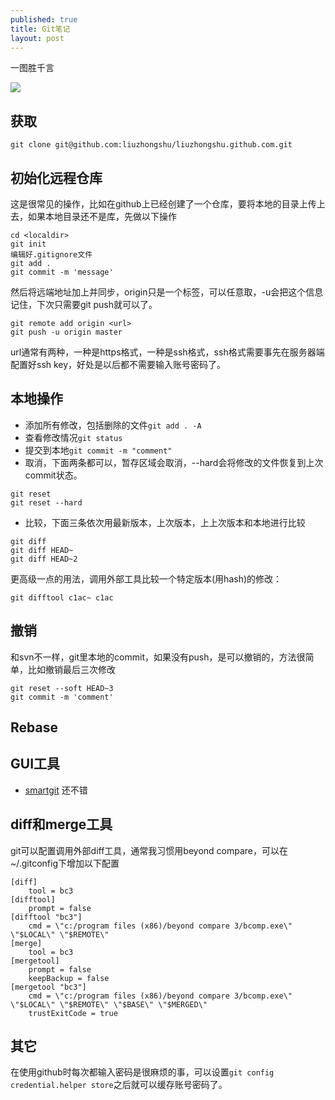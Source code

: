```yaml
---
published: true
title: Git笔记
layout: post
---
```

一图胜千言

![](http://blog.osteele.com/images/2008/git-transport.png)

## 获取

```
git clone git@github.com:liuzhongshu/liuzhongshu.github.com.git
```

## 初始化远程仓库
这是很常见的操作，比如在github上已经创建了一个仓库，要将本地的目录上传上去，如果本地目录还不是库，先做以下操作

```
cd <localdir>
git init
编辑好.gitignore文件
git add .
git commit -m 'message'
```

然后将远端地址加上并同步，origin只是一个标签，可以任意取，-u会把这个信息记住，下次只需要git push就可以了。
```
git remote add origin <url>
git push -u origin master
```

url通常有两种，一种是https格式，一种是ssh格式，ssh格式需要事先在服务器端配置好ssh key，好处是以后都不需要输入账号密码了。

## 本地操作

- 添加所有修改，包括删除的文件```git add . -A```
- 查看修改情况```git status```
- 提交到本地```git commit -m "comment"```
- 取消，下面两条都可以，暂存区域会取消，--hard会将修改的文件恢复到上次commit状态。

```
git reset
git reset --hard
```

- 比较，下面三条依次用最新版本，上次版本，上上次版本和本地进行比较

```
git diff 
git diff HEAD~
git diff HEAD~2
```

更高级一点的用法，调用外部工具比较一个特定版本(用hash)的修改：
```
git difftool c1ac~ c1ac
```

## 撤销
和svn不一样，git里本地的commit，如果没有push，是可以撤销的，方法很简单，比如撤销最后三次修改

```
git reset --soft HEAD~3
git commit -m 'comment'
```

## Rebase

## GUI工具

* [smartgit](http://www.syntevo.com/smartgit/) 还不错

## diff和merge工具
git可以配置调用外部diff工具，通常我习惯用beyond compare，可以在~/.gitconfig下增加以下配置

```
[diff]
    tool = bc3
[difftool]
    prompt = false
[difftool "bc3"]
    cmd = \"c:/program files (x86)/beyond compare 3/bcomp.exe\" \"$LOCAL\" \"$REMOTE\"
[merge]
    tool = bc3
[mergetool]
    prompt = false
    keepBackup = false
[mergetool "bc3"]
    cmd = \"c:/program files (x86)/beyond compare 3/bcomp.exe\" \"$LOCAL\" \"$REMOTE\" \"$BASE\" \"$MERGED\"
    trustExitCode = true
```
## 其它

在使用github时每次都输入密码是很麻烦的事，可以设置```git config credential.helper store```之后就可以缓存账号密码了。